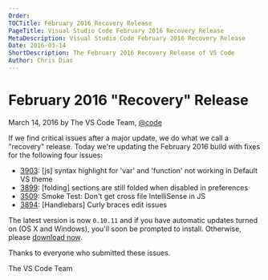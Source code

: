 ```yaml
---
Order:
TOCTitle: February 2016 Recovery Release
PageTitle: Visual Studio Code February 2016 Recovery Release
MetaDescription: Visual Studio Code February 2016 Recovery Release
Date: 2016-03-14
ShortDescription: The February 2016 Recovery Release of VS Code
Author: Chris Dias
---
```


# February 2016 "Recovery" Release

March 14, 2016 by The VS Code Team, [@code](https://twitter.com/code)

If we find critical issues after a major update, we do what we call a "recovery" release. Today we're updating the February 2016 build with fixes for the following four issues:

- [3903](https://github.com/microsoft/vscode/issues/3903): [js] syntax highlight for 'var' and 'function' not working in Default VS theme
- [3899](https://github.com/microsoft/vscode/issues/3899): [folding] sections are still folded when disabled in preferences
- [3509](https://github.com/microsoft/vscode/issues/3509): Smoke Test: Don't get cross file IntelliSense in JS
- [3894](https://github.com/microsoft/vscode/issues/3894): [Handlebars] Curly braces edit issues

The latest version is now `0.10.11` and if you have automatic updates turned on (OS X and Windows), you'll soon be prompted to install. Otherwise, please [download now](https://code.visualstudio.com).

Thanks to everyone who submitted these issues.

The VS Code Team